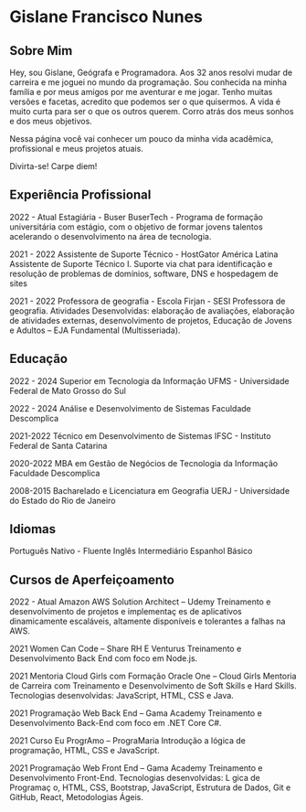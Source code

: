 # Gislane Francisco Nunes

## Sobre Mim

Hey, sou Gislane, Geógrafa e Programadora. Aos 32 anos resolvi mudar de carreira e me joguei no mundo da programação. Sou conhecida na minha família e por meus amigos por me aventurar e me jogar. Tenho muitas versões e facetas, acredito que podemos ser o que quisermos. A vida é muito curta para ser o que os outros querem. Corro atrás dos meus sonhos e dos meus objetivos.

Nessa página você vai conhecer um pouco da minha vida acadêmica, profissional e meus projetos atuais.

Divirta-se! Carpe diem!

## Experiência Profissional

2022 - Atual
Estagiária - Buser
BuserTech - Programa de formação universitária com estágio, com o objetivo de formar jovens talentos acelerando o desenvolvimento na área de tecnologia.

2021 - 2022
Assistente de Suporte Técnico - HostGator América Latina
Assistente de Suporte Técnico I. Suporte via chat para identificação e resolução de problemas de domínios, software, DNS e hospedagem de sites

2021 - 2022
Professora de geografia - Escola Firjan - SESI
Professora de geografia. Atividades Desenvolvidas: elaboração de avaliações, elaboração de atividades externas, desenvolvimento de projetos, Educação de Jovens e Adultos – EJA Fundamental (Multisseriada).


## Educação

2022 - 2024
Superior em Tecnologia da Informação
UFMS - Universidade Federal de Mato Grosso do Sul

2022 - 2024
Análise e Desenvolvimento de Sistemas
Faculdade Descomplica

2021-2022
Técnico em Desenvolvimento de Sistemas
IFSC - Instituto Federal de Santa Catarina

2020-2022
MBA em Gestão de Negócios de Tecnologia da Informação
Faculdade Descomplica

2008-2015
Bacharelado e Licenciatura em Geografia
UERJ - Universidade do Estado do Rio de Janeiro


## Idiomas
Português Nativo - Fluente
Inglês Intermediário
Espanhol Básico


## Cursos de Aperfeiçoamento
2022 - Atual
Amazon AWS Solution Architect – Udemy
Treinamento e desenvolvimento de projetos e implementaç es de aplicativos dinamicamente escaláveis, altamente disponíveis e tolerantes a falhas na AWS.

2021
Women Can Code – Share RH E Venturus
Treinamento e Desenvolvimento Back End com foco em Node.js.

2021
Mentoria Cloud Girls com Formação Oracle One – Cloud Girls
Mentoria de Carreira com Treinamento e Desenvolvimento de Soft Skills e Hard Skills. Tecnologias desenvolvidas: JavaScript, HTML, CSS e Java.

2021
Programação Web Back End – Gama Academy
Treinamento e Desenvolvimento Back-End com foco em .NET Core C#.

2021
Curso Eu ProgrAmo – PrograMaria
Introdução a lógica de programação, HTML, CSS e JavaScript.

2021
Programação Web Front End – Gama Academy
Treinamento e Desenvolvimento Front-End. Tecnologias desenvolvidas: L gica de Programaç o, HTML, CSS, Bootstrap, JavaScript, Estrutura de Dados, Git e GitHub, React, Metodologias Ágeis.